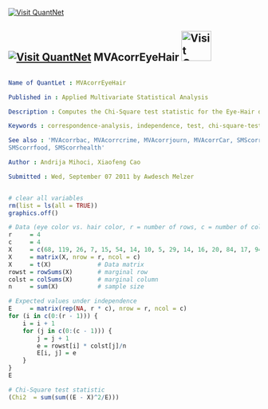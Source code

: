 
[<img src="https://github.com/QuantLet/Styleguide-and-Validation-procedure/blob/master/pictures/banner.png" alt="Visit QuantNet">](http://quantlet.de/index.php?p=info)

## [<img src="https://github.com/QuantLet/Styleguide-and-Validation-procedure/blob/master/pictures/qloqo.png" alt="Visit QuantNet">](http://quantlet.de/) **MVAcorrEyeHair** [<img src="https://github.com/QuantLet/Styleguide-and-Validation-procedure/blob/master/pictures/QN2.png" width="60" alt="Visit QuantNet 2.0">](http://quantlet.de/d3/ia)

```yaml

Name of QuantLet : MVAcorrEyeHair

Published in : Applied Multivariate Statistical Analysis

Description : Computes the Chi-Square test statistic for the Eye-Hair data.

Keywords : correspondence-analysis, independence, test, chi-square-test, chi-square

See also : 'MVAcorrbac, MVAcorrcrime, MVAcorrjourn, MVAcorrCar, SMScorrcrime, SMScorrcarm,
SMScorrfood, SMScorrhealth'

Author : Andrija Mihoci, Xiaofeng Cao

Submitted : Wed, September 07 2011 by Awdesch Melzer

```


```r

# clear all variables
rm(list = ls(all = TRUE))
graphics.off()

# Data (eye color vs. hair color, r = number of rows, c = number of columns)
r     = 4
c     = 4
X     = c(68, 119, 26, 7, 15, 54, 14, 10, 5, 29, 14, 16, 20, 84, 17, 94)
X     = matrix(X, nrow = r, ncol = c)
X     = t(X)             # Data matrix
rowst = rowSums(X)       # marginal row
colst = colSums(X)       # marginal column
n     = sum(X)           # sample size

# Expected values under independence
E     = matrix(rep(NA, r * c), nrow = r, ncol = c)
for (i in c(0:(r - 1))) {
    i = i + 1
    for (j in c(0:(c - 1))) {
        j = j + 1
        e = rowst[i] * colst[j]/n
        E[i, j] = e
    }
}
E

# Chi-Square test statistic
(Chi2  = sum(sum((E - X)^2/E)))

```
